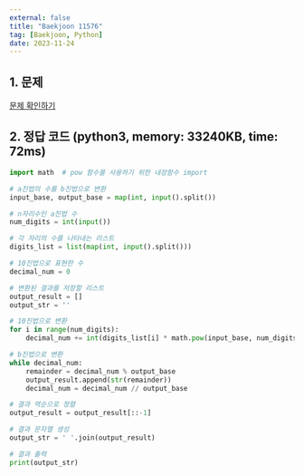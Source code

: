 ```yaml
---
external: false
title: "Baekjoon 11576"
tag: [Baekjoon, Python]
date: 2023-11-24
---
```


## 1. 문제

[문제 확인하기](https://www.acmicpc.net/problem/11576)

## 2. 정답 코드 (python3, memory: 33240KB, time: 72ms)

```python
import math  # pow 함수를 사용하기 위한 내장함수 import

# a진법의 수를 b진법으로 변환
input_base, output_base = map(int, input().split())

# n자리수인 a진법 수
num_digits = int(input())

# 각 자리의 수를 나타내는 리스트
digits_list = list(map(int, input().split()))

# 10진법으로 표현한 수
decimal_num = 0

# 변환된 결과를 저장할 리스트
output_result = []
output_str = ''

# 10진법으로 변환
for i in range(num_digits):
    decimal_num += int(digits_list[i] * math.pow(input_base, num_digits - i - 1))

# b진법으로 변환
while decimal_num:
    remainder = decimal_num % output_base
    output_result.append(str(remainder))
    decimal_num = decimal_num // output_base

# 결과 역순으로 정렬
output_result = output_result[::-1]

# 결과 문자열 생성
output_str = ' '.join(output_result)

# 결과 출력
print(output_str)
```
